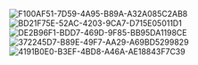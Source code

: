![F100AF51-7D59-4A95-B89A-A32A085C2AB8](https://github.com/antlerqueen/antlerqueen/assets/139755864/9e15ca68-4d2e-454c-a689-c49a5ab1e2c2) ![BD21F75E-52AC-4203-9CA7-D715E05011D1](https://github.com/antlerqueen/antlerqueen/assets/139755864/1e2542fc-322f-480e-8762-9ab0f9a286f3)
![DE2B96F1-BDD7-469D-9F85-BB95DA1198CE](https://github.com/antlerqueen/antlerqueen/assets/139755864/2294409d-e369-47bf-a599-e5b08215d4ea)
![372245D7-B89E-49F7-AA29-A69BD5299829](https://github.com/antlerqueen/antlerqueen/assets/139755864/b7ef9920-2a82-4e7d-bf7a-68259e7eee38)
![4191B0E0-B3EF-4BD8-A46A-AE18843F7C39](https://github.com/antlerqueen/antlerqueen/assets/139755864/285335e8-c721-40e5-97db-1a9263955125)
